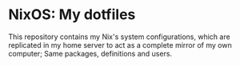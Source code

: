 # NixOS: My dotfiles
This repository contains my Nix's system configurations, which are replicated in my home server to act as a complete mirror of my own computer; Same packages, definitions and users.
